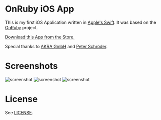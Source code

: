 # OnRuby iOS App
This is my first iOS Application written in [Apple's Swift](https://developer.apple.com/swift/). It was based on the [OnRuby](http://www.onruby.de/) project.

[Download this App from the Store.](https://itunes.apple.com/de/app/onruby/id922051309?mt=8&uo=4)

Special thanks to [AKRA GmbH](http://www.akra.de/) and [Peter Schröder](http://www.nofail.de/).

# Screenshots
![screenshot](http://cl.ly/image/1a3H382B1s0z/iOS%20Simulator%20Screen%20Shot%2030.09.2014%2015.28.40.png)
![screenshot](http://cl.ly/image/2u3j2y0u3f0K/iOS%20Simulator%20Screen%20Shot%2030.09.2014%2015.28.47.png)
![screenshot](http://cl.ly/image/0l3i2V2k2H28/iOS%20Simulator%20Screen%20Shot%2030.09.2014%2015.28.52.png)

# License
See [LICENSE](LICENSE).
